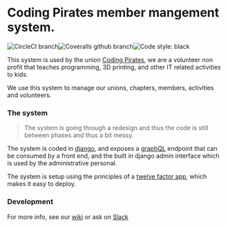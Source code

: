 # Coding Pirates member mangement system.
![CircleCI branch](https://img.shields.io/circleci/project/github/CodingPirates/forenings_medlemmer/master.svg?style=for-the-badge)![Coveralls github branch](https://img.shields.io/coveralls/github/CodingPirates/forenings_medlemmer/master.svg?style=for-the-badge)![Code style: black](https://img.shields.io/badge/CODE%20STYLE-Black-black.svg?style=for-the-badge)


This system is used by the union [Coding Pirates][cpDK], we are a volunteer
non profit that teaches programming, 3D printing, and other IT related
activities to kids.

We use this system to manage our unions, chapters, members, activities and
volunteers.

### The system
> The system is going through a redesign and thus the code is still between
> phases and thus a bit messy.

The system is coded in [django][django], and exposes a [graphQL][graphQL]
endpoint that can be consumed by a front end, and the built in django admin
interface which is used by the administrative personal.

The system is setup using the principles of a [twelve factor app][12factor],
which makes it easy to deploy.


### Development
For more info, see our [wiki][wiki] or ask on [Slack][slack]

<!-- Links -->
[cpDK]: https://codingpirates.dk
[django]: https://www.djangoproject.com
[graphQl]: https://www.howtographql.com
[12factor]: https://12factor.net
[wiki]: https://github.com/CodingPirates/forenings_medlemmer/wiki
[slack]: https://slackinvite.codingpirates.dk/
